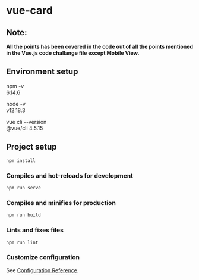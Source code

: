 # vue-card

## Note:
**All the points has been covered in the code out of all the points mentioned in the Vue.js code challange file except Mobile View.**

## Environment setup
npm -v  
6.14.6

node -v  
v12.18.3

vue cli --version  
@vue/cli 4.5.15

## Project setup
```
npm install
```

### Compiles and hot-reloads for development
```
npm run serve
```

### Compiles and minifies for production
```
npm run build
```

### Lints and fixes files
```
npm run lint
```

### Customize configuration
See [Configuration Reference](https://cli.vuejs.org/config/).
